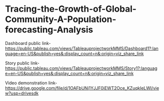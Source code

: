 # Tracing-the-Growth-of-Global-Community-A-Population-forecasting-Analysis


Dashboard public link- https://public.tableau.com/views/TableauprojectworkMMS/Dashboard1?:language=en-US&publish=yes&:display_count=n&:origin=viz_share_link

Story public link- https://public.tableau.com/views/TableauprojectworkMMS/Story1?:language=en-US&publish=yes&:display_count=n&:origin=viz_share_link

Video demonstration link- https://drive.google.com/file/d/1OAFbUNj1YJJF0iEWT2Oce_KZuqkIeLWI/view?usp=drivesdk
